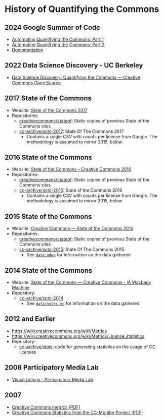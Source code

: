 # History of Quantifying the Commons

[stateof]: https://github.com/creativecommons/stateof

## 2024 Google Summer of Code

- [Automating Quantifying the Commons: Part 1][part1]
- [Automating Quantifying the Commons: Part 2][part2]
- [Documentation][doc]

[part1]: https://opensource.creativecommons.org/blog/entries/2024-07-10-automating-quantifying/
[part2]: https://opensource.creativecommons.org/blog/entries/2024-08-22-automating-quantifying/
[doc]: https://unmarred-gym-686.notion.site/Automating-Quantifying-the-Commons-Documentation-441056ae02364d8a9a51d5e820401db5?pvs=74


## 2022 Data Science Discovery - UC Berkeley

- [Data Science Discovery: Quantifying the Commons — Creative Commons Open
  Source][dsdblog]

[dsdblog]: https://opensource.creativecommons.org/blog/entries/2022-12-07-berkeley-quantifying/


## 2017 State of the Commons

- Website: [State of the Commons 2017][state2017]
- Repositories:
  - [creativecommons/stateof][stateof]: Static copies of previous State of the
    Commons sites
  - [cc-archive/sotc-2017][repo-2017]: State Of The Commons 2017
    - Contains a single CSV with counts per license from Google. The
      methodology is assumed to mirror 2015, below.

[state2017]: https://stateof.creativecommons.org/
[repo-2017]: https://github.com/cc-archive/sotc-2017


## 2016 State of the Commons

- Website: [State of the Commons – Creative Commons 2016][state2016]
- Repositories:
  - [creativecommons/stateof][stateof]: Static copies of previous State of the
    Commons sites
  - [cc-archive/sotc-2016][repo-2016]: State of the Commons 2016
    - Contains a single CSV with counts per license from Google. The
      methodology is assumed to mirror 2015, below.

[state2016]: https://stateof.creativecommons.org/2016/
[repo-2016]: https://github.com/cc-archive/sotc-2016


## 2015 State of the Commons

- Website: [Creative Commons — State of the Commons 2015][state2015]
- Repositories:
  - [creativecommons/stateof][stateof]: Static copies of previous State of the
    Commons sites
  - [cc-archive/sotc-2015][repo-2015]: State Of The Commons 2015
    - See [`data.mdwn`][datamdwn] for information on the data gathered

[state2015]: https://stateof.creativecommons.org/2015/
[repo-2015]: https://github.com/cc-archive/sotc-2015
[datamdwn]: https://github.com/cc-archive/sotc-2015/blob/main/data.mdwn


## 2014 State of the Commons

- Website: [State of the Commons — Creative Commons - IA Wayback
  Machine][state2014]
- Repository:
  - [cc-archive/sotc-2014](https://github.com/cc-archive/sotc-2014)
    - See [`data/notes.md`][notes2014] for information on the data gathered

[state2014]: https://web.archive.org/web/20141121162907/https://stateof.creativecommons.org/
[notes2014]: https://github.com/cc-archive/sotc-2014/blob/main/data/notes.md


## 2012 and Earlier

- https://wiki.creativecommons.org/wiki/Metrics
- https://wiki.creativecommons.org/wiki/Metrics/License_statistics
- Repository:
  - [cc-archive/stats][repo-stats]: code for generating statistics on the usage
    of CC licenses

[repo-stats]: https://github.com/cc-archive/stats


## 2008 Participatory Media Lab

- [Visualizations - Participatory Media Lab][pmlviz]

[pmlviz]: http://pml.wikidot.com/visualizations


## 2007

- [Creative Commons metrics (PDF)][cc2007pdf]
- [Creative Commons Statistics from the CC-Monitor Project
  (PDF)][ccmonitor2007pdf]

[cc2007pdf]: https://wiki.creativecommons.org/images/f/f0/Cc-stats-20070614.pdf
[ccmonitor2007pdf]: https://wiki.creativecommons.org/images/7/71/Statistics-from-the-CC-Monitor-project_eng.pdf
